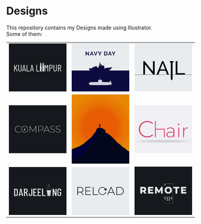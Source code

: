 # Designs
This repository contains my Designs made using Illustrator.<br>
Some of them:<br>
<table>
<tr><td><img src="./2020-12/png/29.12.2020.png"></td><td><img src="./2020-12/png/04.12.2020.png"></td><td><img src="./2020-11/png/24.11.2020.png"></td></tr>
<tr><td><img src="./2020-12/png/12.12.2020.png"></td><td><img src="./2020-11/png/15.11.2020.png"></td><td><img src="./2020-11/png/17.11.2020.png"></td></tr>
<tr><td><img src="./2020-12/png/31.12.2020.png"></td><td><img src="./2020-11/png/25.11.2020.png"></td><td><img src="./2020-12/png/08.12.2020.png"></td></tr>
</table>
